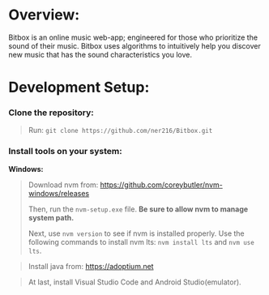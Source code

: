 # Overview:

Bitbox is an online music web-app; engineered for those who prioritize the sound of their music. Bitbox uses algorithms to intuitively help you discover new music that has the sound characteristics you love.

# Development Setup:

### Clone the repository:

> Run: `git clone https://github.com/ner216/Bitbox.git`

### Install tools on your system:

**Windows:**

> Download nvm from: https://github.com/coreybutler/nvm-windows/releases
> 
> Then, run the `nvm-setup.exe` file. **Be sure to allow nvm to manage system path.**
> 
> Next, use `nvm version` to see if nvm is installed properly. Use the following commands to install nvm lts: `nvm install lts` and `nvm use lts`.

> Install java from: https://adoptium.net

> At last, install Visual Studio Code and Android Studio(emulator).
